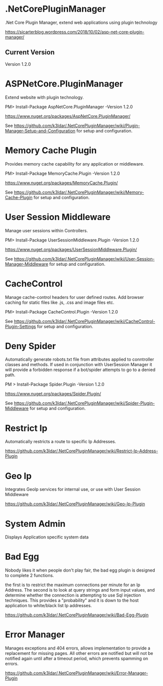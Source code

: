 # .NetCorePluginManager
.Net Core Plugin Manager, extend web applications using plugin technology

https://sicarterblog.wordpress.com/2018/10/02/asp-net-core-plugin-manager/

## Current Version
Version 1.2.0

# ASPNetCore.PluginManager
Extend website with plugin technology.

PM> Install-Package AspNetCore.PluginManager -Version 1.2.0

https://www.nuget.org/packages/AspNetCore.PluginManager/

See https://github.com/k3ldar/.NetCorePluginManager/wiki/Plugin-Manager-Setup-and-Configuration for setup and configuration.

# Memory Cache Plugin
Provides memory cache capability for any application or middleware.

PM> Install-Package MemoryCache.Plugin -Version 1.2.0

https://www.nuget.org/packages/MemoryCache.Plugin/

See https://github.com/k3ldar/.NetCorePluginManager/wiki/Memory-Cache-Plugin for setup and configuration.

# User Session Middleware
Manage user sessions within Controllers.

PM> Install-Package UserSessionMiddleware.Plugin -Version 1.2.0

https://www.nuget.org/packages/UserSessionMiddleware.Plugin/

See https://github.com/k3ldar/.NetCorePluginManager/wiki/User-Session-Manager-Middleware for setup and configuration.

# CacheControl
Manage cache-control headers for user defined routes.  Add browser caching for static files like .js, .css and image files etc.

PM> Install-Package CacheControl.Plugin -Version 1.2.0

See https://github.com/k3ldar/.NetCorePluginManager/wiki/CacheControl-Plugin-Settings for setup and configuration.

# Deny Spider
Automatically generate robots.txt file from attributes applied to conntroller classes and methods.  If used in conjunction with UserSession Manager it will provide a forbidden response if a bot/spider attempts to go to a denied path.

PM > Install-Package Spider.Plugin -Version 1.2.0

https://www.nuget.org/packages/Spider.Plugin/

See https://github.com/k3ldar/.NetCorePluginManager/wiki/Spider-Plugin-Middleware for setup and configuration.

# Restrict Ip
Automatically restricts a route to specific Ip Addresses.

https://github.com/k3ldar/.NetCorePluginManager/wiki/Restrict-Ip-Address-Plugin

# Geo Ip
Integrates GeoIp services for internal use, or use with User Session Middleware

https://github.com/k3ldar/.NetCorePluginManager/wiki/Geo-Ip-Plugin

# System Admin
Displays Application specific system data

# Bad Egg
Nobody likes it when people don't play fair, the bad egg plugin is designed to complete 2 functions.

the first is to restrict the maximum connections per minute for an Ip Address.
The second is to look at query strings and form input values, and determine whether the connection is attempting to use Sql injection techniques.  This provides a "probability" and it is down to the host application to white/black list Ip addresses.

https://github.com/k3ldar/.NetCorePluginManager/wiki/Bad-Egg-Plugin

# Error Manager
Manages exceptions and 404 errors, allows implementation to provide a replacement for missing pages.  All other errors are notified but will not be notified again until after a timeout period, which prevents spamming on errors.

https://github.com/k3ldar/.NetCorePluginManager/wiki/Error-Manager-Plugin

